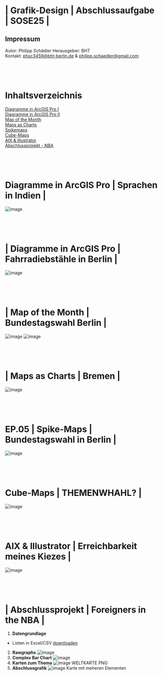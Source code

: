 # | Grafik-Design | Abschlussaufgabe | SOSE25 |
## Impressum
Autor: Philipp Schädler
Herausgeber: BHT  
Kontakt: phsc3459@bht-berlin.de & philipp.schaedler@gmail.com

<br><br><br>
# Inhaltsverzeichnis
[Diagramme in ArcGIS Pro I](#EP.01)<br>
[Diagramme in ArcGIS Pro II](#EP.02)<br>
[Map of the Month](#EP.03)<br>
[Maps as Charts](#EP.04)<br>
[Spikemaps](#EP.05)<br>
[Cube-Maps](#EP.06)<br>
[AIX & Illustrator](#EP.07)<br>
[Abschlussprojekt - NBA](#EP.08)<br>

<br><br>
<a id="EP.01"></a>
<br>
# Diagramme in ArcGIS Pro | Sprachen in Indien |
![image]()

<br><br>
<a id="EP.02"></a>
<br>
# | Diagramme in ArcGIS Pro | Fahrradiebstähle in Berlin |
![image]()

<br><br>
<a id="EP.03"></a>
<br>
# | Map of the Month | Bundestagswahl Berlin |
![image]()
![image]()

<br><br>
<a id="EP.04"></a>
<br>
# | Maps as Charts | Bremen |
![image]()

<br><br>
<a id="EP.05"></a>
<br>
# EP.05 | Spike-Maps | Bundestagswahl in Berlin |
![image]()

<br><br>
<a id="EP.06"></a>
<br>
# Cube-Maps | THEMENWHAHL? |
![image]()

<br><br>
<a id="EP.07"></a>
<br>
# AIX & Illustrator | Erreichbarkeit meines Kiezes |
![image]()

<br><br>
<a id="EP.08"></a>
<br>
# | Abschlussprojekt | Foreigners in the NBA |
1. __Datengrundlage__
* Listen in Excel/CSV [downloaden](https://worldpopulationreview.com/country-rankings/nba-players-by-country#sources)
2. __Rawgraphs__
![image]()
3. __Complex Bar Chart__
![image]()
4. __Karten zum Thema__
![image]() WELTKARTE PNG
5. __Abschlussgrafik__
![image]() Karte mit meheren Elementen
